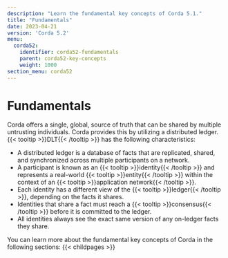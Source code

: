 ```yaml
---
description: "Learn the fundamental key concepts of Corda 5.1."
title: "Fundamentals"
date: 2023-04-21
version: 'Corda 5.2'
menu:
  corda52:
    identifier: corda52-fundamentals
    parent: corda52-key-concepts
    weight: 1000
section_menu: corda52
---
```

# Fundamentals

Corda offers a single, global, source of truth that can be shared by multiple untrusting individuals.
Corda provides this by utilizing a distributed ledger.
{{< tooltip >}}DLT{{< /tooltip >}} has the following characteristics:

* A distributed ledger is a database of facts that are replicated, shared, and synchronized across multiple participants on a network.
* A participant is known as an {{< tooltip >}}identity{{< /tooltip >}} and represents a real-world {{< tooltip >}}entity{{< /tooltip >}} within the context of an {{< tooltip >}}application network{{< /tooltip >}}.
* Each identity has a different view of the {{< tooltip >}}ledger{{< /tooltip >}}, depending on the facts it shares.
* Identities that share a fact must reach a {{< tooltip >}}consensus{{< /tooltip >}} before it is committed to the ledger.
* All identities always see the exact same version of any on-ledger facts they share.

You can learn more about the fundamental key concepts of Corda in the following sections:
{{< childpages >}}
